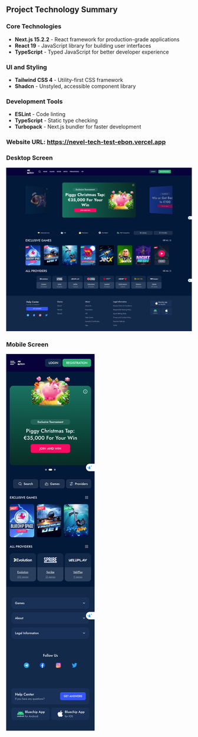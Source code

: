 ## Project Technology Summary

### Core Technologies
- **Next.js 15.2.2** - React framework for production-grade applications
- **React 19** - JavaScript library for building user interfaces
- **TypeScript** - Typed JavaScript for better developer experience

### UI and Styling
- **Tailwind CSS 4** - Utility-first CSS framework
- **Shadcn** - Unstyled, accessible component library

### Development Tools
- **ESLint** - Code linting
- **TypeScript** - Static type checking
- **Turbopack** - Next.js bundler for faster development

### Website URL: https://nevel-tech-test-ebon.vercel.app

### Desktop Screen
![Home Page Screenshot](shared/images/screenshots/desktop-screen.png)

### Mobile Screen
![Carousel Screenshot](shared/images/screenshots/mobile-screen.png)

